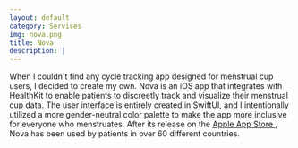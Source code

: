```yaml
---
layout: default
category: Services
img: nova.png
title: Nova
description: |
---
```

When I couldn't find any cycle tracking app designed for menstrual cup users, I decided to create my own. Nova is an iOS app that integrates with HealthKit to enable patients to discreetly track and visualize their menstrual cup data. The user interface is entirely created in SwiftUI, and I intentionally utilized a more gender-neutral color palette to make the app more inclusive for everyone who menstruates. After its release on the <a href="https://apps.apple.com/us/app/nova-period-tracker/id1531026220"> Apple App Store </a>, Nova has been used by patients in over 60 different countries.